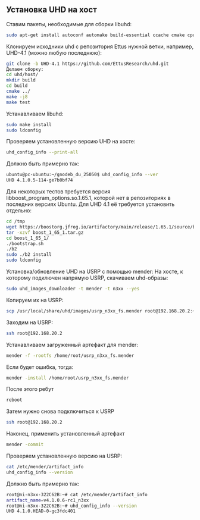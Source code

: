 

## Установка UHD на хост
Ставим пакеты, необходимые для сборки libuhd:

```bash
sudo apt-get install autoconf automake build-essential ccache cmake cpufrequtils doxygen ethtool g++ git inetutils-tools libboost-all-dev libncurses5 libncurses5-dev libusb-1.0-0 libusb-1.0-0-dev libusb-dev python3-dev python3-mako python3-numpy python3-requests python3-scipy python3-setuptools python3-ruamel.yaml
```

Клонируем исходники uhd с репозитория Ettus нужной ветки, например, UHD-4.1 (можно любую последнюю):

```bash
git clone -b UHD-4.1 https://github.com/EttusResearch/uhd.git
Делаем сборку:
cd uhd/host/
mkdir build
cd build
cmake ../
make -j8
make test
```

Устанавливаем libuhd:

```bash
sudo make install
sudo ldconfig
```

Проверяем установленную версию UHD на хосте:

```bash
uhd_config_info --print-all
```

Должно быть примерно так:

```bash
ubuntu@pc-ubuntu:~/gnodeb_du_25050$ uhd_config_info --ver
UHD 4.1.0.5-114-ge7b0bf74
```

Для некоторых тестов требуется версия libboost_program_options.so.1.65.1, которой нет в репозиториях в последних версиях Ubuntu. Для UHD 4.1 её требуется установить отдельно:

```bash
cd /tmp
wget https://boostorg.jfrog.io/artifactory/main/release/1.65.1/source/boost_1_65_1.tar.gz
tar -xzvf boost_1_65_1.tar.gz
cd boost_1_65_1/
./bootstrap.sh
./b2
sudo ./b2 install
sudo ldconfig
```

Установка/обновление UHD на USRP c помощью mender:
На хосте, к которому подключен напрямую USRP, скачиваем uhd-образы:

```bash
sudo uhd_images_downloader -t mender -t n3xx --yes
```

Копируем их на USRP:

```bash
scp /usr/local/share/uhd/images/usrp_n3xx_fs.mender root@192.168.20.2:~/
```
Заходим на USRP:

```bash
ssh root@192.168.20.2
```

Устанавливаем загруженный артефакт для mender:

```bash
mender -f -rootfs /home/root/usrp_n3xx_fs.mender
```
Если будет ошибка, тогда:

```bash
mender -install /home/root/usrp_n3xx_fs.mender
```

После этого ребут
```bash
reboot
```

Затем нужно снова подключиться к USRP

```bash
ssh root@192.168.20.2
```
Наконец, применить установленный артефакт
```bash
mender -commit
```
Проверяем установленную версию на USRP:

```bash
cat /etc/mender/artifact_info
uhd_config_info --version
```

Должно быть примерно так:

```bash
root@ni-n3xx-322C62B:~# cat /etc/mender/artifact_info
artifact_name=v4.1.0.6-rc1_n3xx
root@ni-n3xx-322C62B:~# uhd_config_info --version
UHD 4.1.0.HEAD-0-gc3fdc401
```